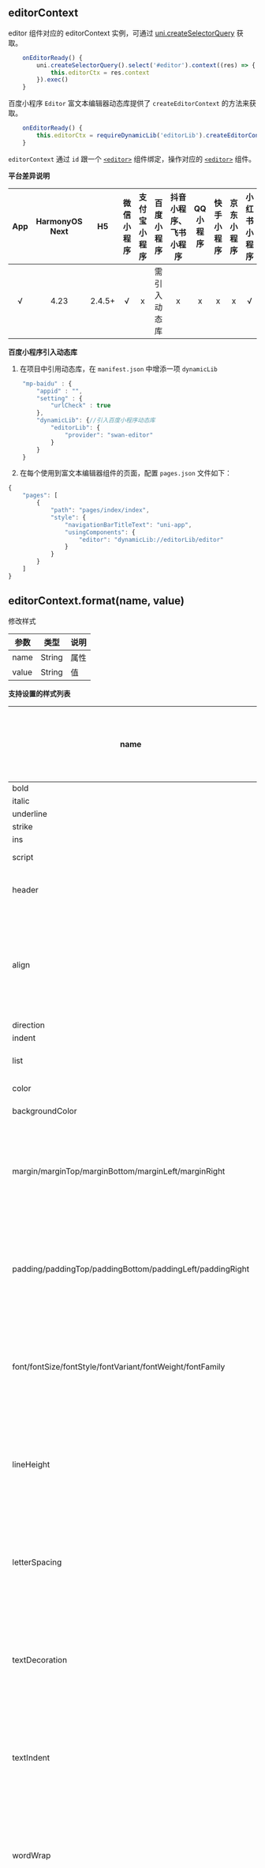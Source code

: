 ## editorContext

editor 组件对应的 editorContext 实例，可通过 [uni.createSelectorQuery](/api/ui/nodes-info?id=createselectorquery) 获取。

```js
	onEditorReady() {
		uni.createSelectorQuery().select('#editor').context((res) => {
			this.editorCtx = res.context
		}).exec()
	}
```

百度小程序 `Editor` 富文本编辑器动态库提供了 `createEditorContext` 的方法来获取。

```js
	onEditorReady() {
		this.editorCtx = requireDynamicLib('editorLib').createEditorContext('editor');
	}
```


`editorContext` 通过 `id` 跟一个 [`<editor>`](/component/editor) 组件绑定，操作对应的 [`<editor>`](/component/editor) 组件。




**平台差异说明**

|App|HarmonyOS Next|H5	|微信小程序	|支付宝小程序	|百度小程序	|抖音小程序、飞书小程序	|QQ小程序	|快手小程序|京东小程序|小红书小程序|
|:-:|:-:		|:-:		|:-:				|:-:			|:-:				|:-:		|:-:		|:-:	|:-:  |:-:  |
|√	|4.23|2.4.5+	|√			|x					|需引入动态库	|x				|x			|x			|x		|√|


**百度小程序引入动态库**


1. 在项目中引用动态库，在 `manifest.json` 中增添一项 `dynamicLib`

```js
	"mp-baidu" : {
		"appid" : "",
		"setting" : {
			"urlCheck" : true
		},
		"dynamicLib": {//引入百度小程序动态库
			"editorLib": {
				"provider": "swan-editor"
			}
		}
	}
```

2. 在每个使用到富文本编辑器组件的页面，配置 `pages.json` 文件如下：

``` js
{
	"pages": [
		{
			"path": "pages/index/index",
			"style": {
				"navigationBarTitleText": "uni-app",
				"usingComponents": {
					"editor": "dynamicLib://editorLib/editor"
				}
			}
		}
	]
}

```




## editorContext.format(name, value)

修改样式

| 参数 | 类型 | 说明 |
| --- | --- | --- |
|name|String|属性|
|value|String|值|

**支持设置的样式列表**

| name | value |平台差异说明|
| --- | --- |--- |
| bold |  ||
| italic |  ||
| underline |  ||
| strike |  ||
| ins |  ||
| script | sub / super ||
| header | H1 / H2 / h3 / H4 / h5 / H6 ||
| align | left / center / right / justify |left百度小程序不支持|
| direction | rtl ||
| indent | -1 / +1 ||
| list | ordered / bullet / check ||
| color | hex color ||
| backgroundColor | hex color ||
| margin/marginTop/marginBottom/marginLeft/marginRight | css style |百度小程序不支持|
| padding/paddingTop/paddingBottom/paddingLeft/paddingRight | css style |百度小程序不支持|
| font/fontSize/fontStyle/fontVariant/fontWeight/fontFamily | css style |百度小程序不支持|
| lineHeight | css style |百度小程序不支持|
| letterSpacing | css style |百度小程序不支持|
| textDecoration | css style |百度小程序不支持|
| textIndent | css style |百度小程序不支持|
| wordWrap | css style |百度小程序不支持|
| wordBreak | css style |百度小程序不支持|
| whiteSpace | css style |百度小程序不支持|


对已经应用样式的选区设置会取消样式。css style 表示 css 中规定的允许值。

## editorContext.insertDivider(OBJECT)

插入分割线

**OBJECT 参数说明**

| 属性 | 类型 | 默认值 | 必填 | 说明 |
| --- | --- | --- | --- | --- |
| success | Function |  | 否 | 接口调用成功的回调函数 |
| fail | Function |  | 否 | 接口调用失败的回调函数 |
| complete | Function |  | 否 | 接口调用结束的回调函数（调用成功、失败都会执行） |

## editorContext.insertImage(OBJECT)

插入图片。

微信小程序平台地址为临时文件时，获取的编辑器html格式内容中 `<img>` 标签增加属性 data-local，delta 格式内容中图片 attributes 属性增加 data-local 字段，该值为传入的临时文件地址。
开发者可选择在提交阶段上传图片到服务器，获取到网络地址后进行替换。替换时对于html内容应替换掉 `<img>` 的 src 值，对于 delta 内容应替换掉 `insert { image: abc }` 值。

**OBJECT 参数说明**

| 属性 | 类型 | 默认值 | 必填 | 说明 |
| --- | --- | --- | --- | --- |
| src | String |  | 是 | 图片地址，仅支持 http(s)、base64、本地图片|
| alt | String |  | 否 | 图像无法显示时的替代文本 |
| width | String |  | 否 | 图片宽度（pixels/百分比），2.6.5+ 支持，百度小程序不支持 |
| height | String |  | 否 | 图片高度 (pixels/百分比），2.6.5+ 支持，百度小程序不支持|
| extClass | String |  | 否 | 添加到图片 img 标签上的类名，2.6.5+ 支持 |
| data | Object |  | 否 | data 被序列化为 name=value;name1=value2 的格式挂在属性 data-custom 上，2.6.5+ 支持 |
| success | Function |  | 否 | 接口调用成功的回调函数 |
| fail | Function |  | 否 | 接口调用失败的回调函数 |
| complete | Function |  | 否 | 接口调用结束的回调函数（调用成功、失败都会执行） |

## editorContext.insertText(OBJECT)

覆盖当前选区，设置一段文本

**OBJECT 参数说明**

| 属性 | 类型 | 默认值 | 必填 | 说明 |
| --- | --- | --- | --- | --- |
| text | String |  | 否 | 文本内容 |
| success | Function |  | 否 | 接口调用成功的回调函数 |
| fail | Function |  | 否 | 接口调用失败的回调函数 |
| complete | Function |  | 否 | 接口调用结束的回调函数（调用成功、失败都会执行） |

## editorContext.setContents(OBJECT)

初始化编辑器内容，html和delta同时存在时仅delta生效

**OBJECT 参数说明**

| 属性 | 类型 | 默认值 | 必填 | 说明 |
| --- | --- | --- | --- | --- |
| html | String |  | 否 | 带标签的HTML内容 |
| delta | Object |  | 否 | 表示内容的delta对象 |
| success | Function |  | 否 | 接口调用成功的回调函数 |
| fail | Function |  | 否 | 接口调用失败的回调函数 |
| complete | Function |  | 否 | 接口调用结束的回调函数（调用成功、失败都会执行） |

## editorContext.getContents(OBJECT)

获取编辑器内容

**OBJECT 参数说明**

| 属性 | 类型 | 默认值 | 必填 | 说明 |
| --- | --- | --- | --- | --- |
| success | Function |  | 否 | 接口调用成功的回调函数 |
| fail | Function |  | 否 | 接口调用失败的回调函数 |
| complete | Function |  | 否 | 接口调用结束的回调函数（调用成功、失败都会执行） |


**object.success 回调函数**

| 属性 | 类型 | 说明 |
| --- | --- | --- |
| html | string |带标签的 HTML 内容 |
| text | string |纯文本内容 |
| delta | Object |表示内容的 delta 对象 |


## editorContext.clear(OBJECT)

清空编辑器内容

**OBJECT 参数说明**

| 属性 | 类型 | 默认值 | 必填 | 说明 |
| --- | --- | --- | --- | --- |
| success | Function |  | 否 | 接口调用成功的回调函数 |
| fail | Function |  | 否 | 接口调用失败的回调函数 |
| complete | Function |  | 否 | 接口调用结束的回调函数（调用成功、失败都会执行） |

## editorContext.removeFormat(OBJECT)

清除当前选区的样式

**OBJECT 参数说明**

| 属性 | 类型 | 默认值 | 必填 | 说明 |
| --- | --- | --- | --- | --- |
| success | Function |  | 否 | 接口调用成功的回调函数 |
| fail | Function |  | 否 | 接口调用失败的回调函数 |
| complete | Function |  | 否 | 接口调用结束的回调函数（调用成功、失败都会执行） |

## editorContext.undo(OBJECT)

撤销

**OBJECT 参数说明**

| 属性 | 类型 | 默认值 | 必填 | 说明 |
| --- | --- | --- | --- | --- |
| success | Function |  | 否 | 接口调用成功的回调函数 |
| fail | Function |  | 否 | 接口调用失败的回调函数 |
| complete | Function |  | 否 | 接口调用结束的回调函数（调用成功、失败都会执行） |

## editorContext.redo(OBJECT)

恢复

**OBJECT 参数说明**

| 属性 | 类型 | 默认值 | 必填 | 说明 |
| --- | --- | --- | --- | --- |
| success | Function |  | 否 | 接口调用成功的回调函数 |
| fail | Function |  | 否 | 接口调用失败的回调函数 |
| complete | Function |  | 否 | 接口调用结束的回调函数（调用成功、失败都会执行） |

## editorContext.blur(OBJECT)

编辑器失焦，同时收起键盘。

**平台差异说明**

|App|H5|微信小程序|支付宝小程序|百度小程序|抖音小程序、飞书小程序|QQ小程序|快手小程序|京东小程序|小红书小程序|
|:-:|:-:|:-:|:-:|:-:|:-:|:-:|:-:|:-:|:-:|
|√`HBuilderX 3.0.3`|√`HBuilderX 3.0.3`|√`基础库2.8.3`|x|√|x|x|x|x|√|

**OBJECT 参数说明**

| 属性 | 类型 | 默认值 | 必填 | 说明 |
| --- | --- | --- | --- | --- |
| success | Function |  | 否 | 接口调用成功的回调函数 |
| fail | Function |  | 否 | 接口调用失败的回调函数 |
| complete | Function |  | 否 | 接口调用结束的回调函数（调用成功、失败都会执行） |

## editorContext.scrollIntoView(OBJECT)

使得编辑器光标处滚动到窗口可视区域内。

**平台差异说明**

|App|H5|微信小程序|支付宝小程序|百度小程序|抖音小程序、飞书小程序|QQ小程序|快手小程序|京东小程序|小红书小程序|
|:-:|:-:|:-:|:-:|:-:|:-:|:-:|:-:|:-:|:-:|
|√`HBuilderX 3.0.3`|√`HBuilderX 3.0.3`|√`基础库2.8.3`|x|√|x|x|x|x|√|

**OBJECT 参数说明**

| 属性 | 类型 | 默认值 | 必填 | 说明 |
| --- | --- | --- | --- | --- |
| success | Function |  | 否 | 接口调用成功的回调函数 |
| fail | Function |  | 否 | 接口调用失败的回调函数 |
| complete | Function |  | 否 | 接口调用结束的回调函数（调用成功、失败都会执行） |

## editorContext.getSelectionText(OBJECT)

获取编辑器已选区域内的纯文本内容。当编辑器失焦或未选中一段区间时，返回内容为空。

**平台差异说明**

|App|H5|微信小程序|支付宝小程序|百度小程序|抖音小程序、飞书小程序|QQ小程序|快手小程序|京东小程序|小红书小程序|
|:-:|:-:|:-:|:-:|:-:|:-:|:-:|:-:|:-:|:-:|
|√`HBuilderX 3.0.3`|√`HBuilderX 3.0.3`|√`基础库2.10.2`|x|√|x|x|x|x|√|

**OBJECT 参数说明**

| 属性 | 类型 | 默认值 | 必填 | 说明 |
| --- | --- | --- | --- | --- |
| success | Function |  | 否 | 接口调用成功的回调函数 |
| fail | Function |  | 否 | 接口调用失败的回调函数 |
| complete | Function |  | 否 | 接口调用结束的回调函数（调用成功、失败都会执行） |

**success 返回参数说明：**

|参数|类型|说明|
|:-|:-|:-|
|errMsg|String|接口调用结果（百度小程序不支持）|
|text|String|纯文本内容|
